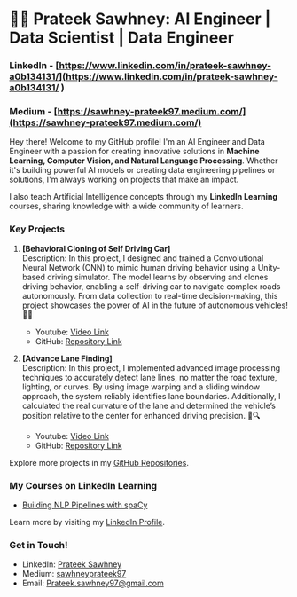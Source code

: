 <!--### Hi there 👋>>

<!--
**prateeksawhney97/prateeksawhney97** is a ✨ _special_ ✨ repository because its `README.md` (this file) appears on your GitHub profile.

Here are some ideas to get you started:
-->

# 👨‍💻 Prateek Sawhney: AI Engineer | Data Scientist | Data Engineer

### LinkedIn - [https://www.linkedin.com/in/prateek-sawhney-a0b134131/](https://www.linkedin.com/in/prateek-sawhney-a0b134131/ )
### Medium - [https://sawhney-prateek97.medium.com/](https://sawhney-prateek97.medium.com/)

Hey there! Welcome to my GitHub profile! I'm an AI Engineer and Data Engineer with a passion for creating innovative solutions in **Machine Learning, Computer Vision, and Natural Language Processing**. Whether it's building powerful AI models or creating data engineering pipelines or solutions, I'm always working on projects that make an impact.

I also teach Artificial Intelligence concepts through my **LinkedIn Learning** courses, sharing knowledge with a wide community of learners.

### Key Projects

1. **[Behavioral Cloning of Self Driving Car]**  
   Description: In this project, I designed and trained a Convolutional Neural Network (CNN) to mimic human driving behavior using a Unity-based driving simulator. The model learns by observing and clones driving behavior, enabling a self-driving car to navigate complex roads autonomously. From data collection to real-time decision-making, this project showcases the power of AI in the future of autonomous vehicles! 🚗💡
   - Youtube: [Video Link](https://www.youtube.com/watch?v=2_6eNQr4yAc)
   - GitHub: [Repository Link](https://github.com/prateeksawhney97/Behavioral-Cloning-Project-P4)

3. **[Advance Lane Finding]**  
   Description: In this project, I implemented advanced image processing techniques to accurately detect lane lines, no matter the road texture, lighting, or curves. By using image warping and a sliding window approach, the system reliably identifies lane boundaries. Additionally, I calculated the real curvature of the lane and determined the vehicle’s position relative to the center for enhanced driving precision. 🚗🔍
   - Youtube: [Video Link](https://www.youtube.com/watch?v=5q50SOwfwAg)
   - GitHub: [Repository Link](https://github.com/prateeksawhney97/Advanced-Lane-Finding-P2)

Explore more projects in my [GitHub Repositories](https://github.com/prateeksawhney97?tab=repositories).

### My Courses on LinkedIn Learning

- [Building NLP Pipelines with spaCy](https://www.linkedin.com/learning/building-nlp-pipelines-with-spacy)  

Learn more by visiting my [LinkedIn Profile](https://www.linkedin.com/in/prateek-sawhney-a0b134131/).

### Get in Touch!

- LinkedIn: [Prateek Sawhney](https://www.linkedin.com/in/prateek-sawhney-a0b134131/)  
- Medium: [sawhneyprateek97](https://sawhney-prateek97.medium.com/)
- Email: [Prateek.sawhney97@gmail.com](mailto:Prateek.sawhney97@gmail.com)

